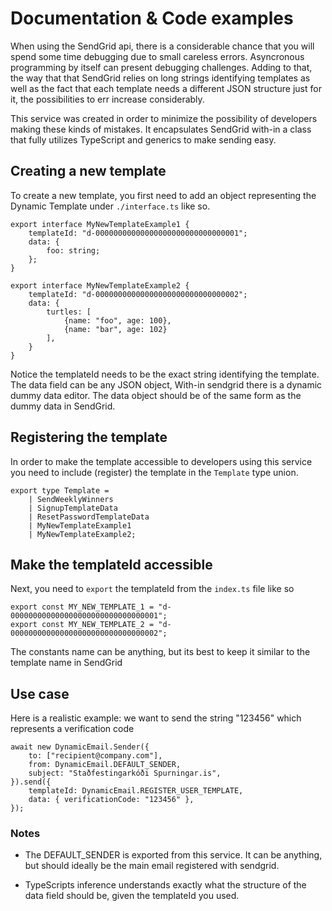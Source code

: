 # Documentation & Code examples

When using the SendGrid api, there is a considerable chance that you will spend some time debugging due to small careless errors. Asyncronous programming by itself can present debugging challenges. Adding to that, the way that that SendGrid relies on long strings identifying templates as well as the fact that each template needs a different JSON structure just for it, the possibilities to err increase considerably.

This service was created in order to minimize the possibility of developers making these kinds of mistakes. It encapsulates SendGrid with-in a class that fully utilizes TypeScript and generics to make sending easy.

## Creating a new template

To create a new template, you first need to add an object representing the Dynamic Template under `./interface.ts` like so.

```
export interface MyNewTemplateExample1 {
	templateId: "d-00000000000000000000000000000001";
	data: {
		foo: string;
	};
}

export interface MyNewTemplateExample2 {
	templateId: "d-00000000000000000000000000000002";
	data: {
        turtles: [
            {name: "foo", age: 100},
            {name: "bar", age: 102}
        ],
    }
}

```

Notice the templateId needs to be the exact string identifying the template. The data field can be any JSON object, With-in sendgrid there is a dynamic dummy data editor. The data object should be of the same form as the dummy data in SendGrid.

## Registering the template

In order to make the template accessible to developers using this service you need to include (register) the template in the `Template` type union.

```
export type Template =
	| SendWeeklyWinners
	| SignupTemplateData
	| ResetPasswordTemplateData
    | MyNewTemplateExample1
    | MyNewTemplateExample2;

```

## Make the templateId accessible

Next, you need to `export` the templateId from the `index.ts` file like so

```
export const MY_NEW_TEMPLATE_1 = "d-000000000000000000000000000000001";
export const MY_NEW_TEMPLATE_2 = "d-000000000000000000000000000000002";
```

The constants name can be anything, but its best to keep it similar to the template name in SendGrid

## Use case

Here is a realistic example: we want to send the string "123456" which represents a verification code

```
await new DynamicEmail.Sender({
    to: ["recipient@company.com"],
    from: DynamicEmail.DEFAULT_SENDER,
    subject: "Staðfestingarkóði Spurningar.is",
}).send({
    templateId: DynamicEmail.REGISTER_USER_TEMPLATE,
    data: { verificationCode: "123456" },
});

```

### Notes

- The DEFAULT_SENDER is exported from this service. It can be anything, but should ideally be the main email registered with sendgrid.

- TypeScripts inference understands exactly what the structure of the data field should be, given the templateId you used.

